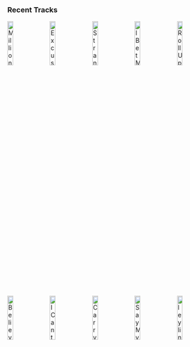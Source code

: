 ### Recent Tracks
[<img src='https://lastfm.freetls.fastly.net/i/u/300x300/9777c88e67e3d1b647a72d71408a4ace.png' width='16%' height='16%' alt='Million Bucks'>](https://www.last.fm/music/smallpools/_/million%2bbucks)&nbsp;&nbsp;&nbsp;&nbsp;[<img src='https://lastfm.freetls.fastly.net/i/u/300x300/f2e1804772234419a59337ebdf1acd5e.png' width='16%' height='16%' alt='Excuses'>](https://www.last.fm/music/the%2bmorning%2bbenders/_/excuses)&nbsp;&nbsp;&nbsp;&nbsp;[<img src='https://lastfm.freetls.fastly.net/i/u/300x300/c0bbc1cb95f1b30b07664d6d510b4d80.png' width='16%' height='16%' alt='Strangers'>](https://www.last.fm/music/sigrid/_/strangers)&nbsp;&nbsp;&nbsp;&nbsp;[<img src='https://lastfm.freetls.fastly.net/i/u/300x300/74b0399872646052464309d621075339.png' width='16%' height='16%' alt='I Bet My Life'>](https://www.last.fm/music/imagine%2bdragons/_/i%2bbet%2bmy%2blife)&nbsp;&nbsp;&nbsp;&nbsp;[<img src='https://lastfm.freetls.fastly.net/i/u/300x300/d549fa0fb0357366183e60e61b30db91.png' width='16%' height='16%' alt='Roll Up'>](https://www.last.fm/music/fitz%2band%2bthe%2btantrums/_/roll%2bup)&nbsp;&nbsp;&nbsp;&nbsp;<br>[<img src='https://lastfm.freetls.fastly.net/i/u/300x300/8c77e9f509c4dd3bca8d3ac6b5344ce5.png' width='16%' height='16%' alt='Believer'>](https://www.last.fm/music/imagine%2bdragons/_/believer)&nbsp;&nbsp;&nbsp;&nbsp;[<img src='https://lastfm.freetls.fastly.net/i/u/300x300/85eb7b9296a0b82765ea2af50b8a689e.png' width='16%' height='16%' alt='I Cant Wait'>](https://www.last.fm/music/star%2b%2526%2bmicey/_/i%2bcan%2527t%2bwait)&nbsp;&nbsp;&nbsp;&nbsp;[<img src='https://lastfm.freetls.fastly.net/i/u/300x300/23c8bf46a0794deeb989fb2edd8b1e76.png' width='16%' height='16%' alt='Carry On'>](https://www.last.fm/music/fun./_/carry%2bon)&nbsp;&nbsp;&nbsp;&nbsp;[<img src='https://lastfm.freetls.fastly.net/i/u/300x300/8949584f7d0cf66c5f57ea31e39d19b2.png' width='16%' height='16%' alt='Say My Name'>](https://www.last.fm/music/prince%2bof%2beden/_/say%2bmy%2bname)&nbsp;&nbsp;&nbsp;&nbsp;[<img src='https://lastfm.freetls.fastly.net/i/u/300x300/d6f0e553fbf1726afe09eda3594e7ff9.png' width='16%' height='16%' alt='ley lines'>](https://www.last.fm/music/flor/_/ley%2blines)&nbsp;&nbsp;&nbsp;&nbsp;<br>